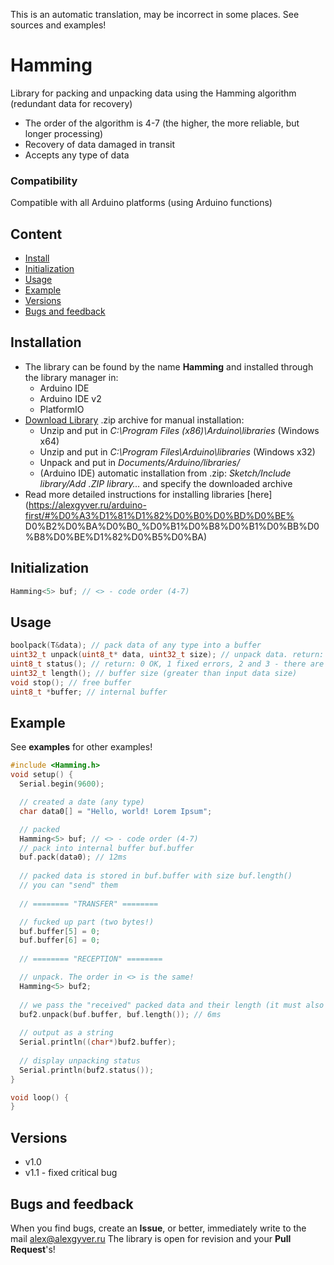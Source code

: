 This is an automatic translation, may be incorrect in some places. See sources and examples!

# Hamming
Library for packing and unpacking data using the Hamming algorithm (redundant data for recovery)
- The order of the algorithm is 4-7 (the higher, the more reliable, but longer processing)
- Recovery of data damaged in transit
- Accepts any type of data

### Compatibility
Compatible with all Arduino platforms (using Arduino functions)

## Content
- [Install](#install)
- [Initialization](#init)
- [Usage](#usage)
- [Example](#example)
- [Versions](#versions)
- [Bugs and feedback](#feedback)

<a id="install"></a>
## Installation
- The library can be found by the name **Hamming** and installed through the library manager in:
    - Arduino IDE
    - Arduino IDE v2
    - PlatformIO
- [Download Library](https://github.com/GyverLibs/Hamming/archive/refs/heads/main.zip) .zip archive for manual installation:
    - Unzip and put in *C:\Program Files (x86)\Arduino\libraries* (Windows x64)
    - Unzip and put in *C:\Program Files\Arduino\libraries* (Windows x32)
    - Unpack and put in *Documents/Arduino/libraries/*
    - (Arduino IDE) automatic installation from .zip: *Sketch/Include library/Add .ZIP library…* and specify the downloaded archive
- Read more detailed instructions for installing libraries [here] (https://alexgyver.ru/arduino-first/#%D0%A3%D1%81%D1%82%D0%B0%D0%BD%D0%BE% D0%B2%D0%BA%D0%B0_%D0%B1%D0%B8%D0%B1%D0%BB%D0%B8%D0%BE%D1%82%D0%B5%D0%BA)<a id="init"></a>
## Initialization
```cpp
Hamming<5> buf; // <> - code order (4-7)
```

<a id="usage"></a>
## Usage
```cpp
boolpack(T&data); // pack data of any type into a buffer
uint32_t unpack(uint8_t* data, uint32_t size); // unpack data. return: 0 OK, 1 fixed bugs, 2 and 3 - have uncorrected bugs
uint8_t status(); // return: 0 OK, 1 fixed errors, 2 and 3 - there are uncorrected errors
uint32_t length(); // buffer size (greater than input data size)
void stop(); // free buffer
uint8_t *buffer; // internal buffer
```

<a id="example"></a>
## Example
See **examples** for other examples!
```cpp
#include <Hamming.h>
void setup() {
  Serial.begin(9600);

  // created a date (any type)
  char data0[] = "Hello, world! Lorem Ipsum";

  // packed
  Hamming<5> buf; // <> - code order (4-7)
  // pack into internal buffer buf.buffer
  buf.pack(data0); // 12ms
  
  // packed data is stored in buf.buffer with size buf.length()
  // you can "send" them
  
  // ======== "TRANSFER" ========

  // fucked up part (two bytes!)
  buf.buffer[5] = 0;
  buf.buffer[6] = 0;
  
  // ======== "RECEPTION" ========

  // unpack. The order in <> is the same!
  Hamming<5> buf2;
  
  // we pass the "received" packed data and their length (it must also be passed or known)
  buf2.unpack(buf.buffer, buf.length()); // 6ms
  
  // output as a string
  Serial.println((char*)buf2.buffer);
  
  // display unpacking status
  Serial.println(buf2.status());
}

void loop() {
}
```

<a id="versions"></a>
## Versions
- v1.0
- v1.1 - fixed critical bug

<a id="feedback"></a>
## Bugs and feedback
When you find bugs, create an **Issue**, or better, immediately write to the mail [alex@alexgyver.ru](mailto:alex@alexgyver.ru)
The library is open for revision and your **Pull Request**'s!